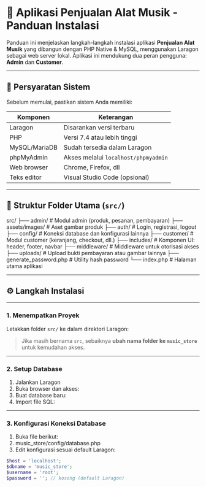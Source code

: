 # 🎵 Aplikasi Penjualan Alat Musik - Panduan Instalasi

Panduan ini menjelaskan langkah-langkah instalasi aplikasi **Penjualan Alat Musik** yang dibangun dengan PHP Native & MySQL, menggunakan Laragon sebagai web server lokal. Aplikasi ini mendukung dua peran pengguna: **Admin** dan **Customer**.

---

## 📌 Persyaratan Sistem

Sebelum memulai, pastikan sistem Anda memiliki:

| Komponen       | Keterangan                           |
|----------------|--------------------------------------|
| Laragon        | Disarankan versi terbaru             |
| PHP            | Versi 7.4 atau lebih tinggi          |
| MySQL/MariaDB  | Sudah tersedia dalam Laragon         |
| phpMyAdmin     | Akses melalui `localhost/phpmyadmin` |
| Web browser    | Chrome, Firefox, dll                 |
| Teks editor    | Visual Studio Code (opsional)        |

---

## 📁 Struktur Folder Utama (`src/`)

src/
├── admin/ # Modul admin (produk, pesanan, pembayaran)
├── assets/images/ # Aset gambar produk
├── auth/ # Login, registrasi, logout
├── config/ # Koneksi database dan konfigurasi lainnya
├── customer/ # Modul customer (keranjang, checkout, dll.)
├── includes/ # Komponen UI: header, footer, navbar
├── middleware/ # Middleware untuk otorisasi akses
├── uploads/ # Upload bukti pembayaran atau gambar lainnya
├── generate_password.php # Utility hash password
└── index.php # Halaman utama aplikasi

---

## ⚙️ Langkah Instalasi

---

### 1. Menempatkan Proyek

Letakkan folder `src/` ke dalam direktori Laragon:

> Jika masih bernama `src`, sebaiknya **ubah nama folder ke `music_store`** untuk kemudahan akses.

---

### 2. Setup Database

1. Jalankan Laragon
2. Buka browser dan akses:
3. Buat database baru:
4. Import file SQL:

---

### 3. Konfigurasi Koneksi Database

1. Buka file berikut:
2. music_store/config/database.php
3. Edit konfigurasi sesuai default Laragon:
```php
$host = 'localhost';
$dbname = 'music_store';
$username = 'root';
$password = ''; // kosong (default Laragon)